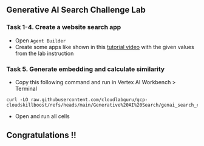 ## Generative AI Search Challenge Lab

### Task 1-4. Create a website search app
- Open ```Agent Builder```
- Create some apps like shown in this [tutorial video](https://youtu.be/LZ1SOot3d-I) with the given values from the lab instruction 
  
### Task 5. Generate embedding and calculate similarity
- Copy this following command and run in Vertex AI Workbench > Terminal
```
curl -LO raw.githubusercontent.com/cloudlabguru/gcp-cloudskillboost/refs/heads/main/Generative%20AI%20Search/genai_search_challenge_notebook.ipynb
```
- Open and run all cells

## Congratulations !! 
